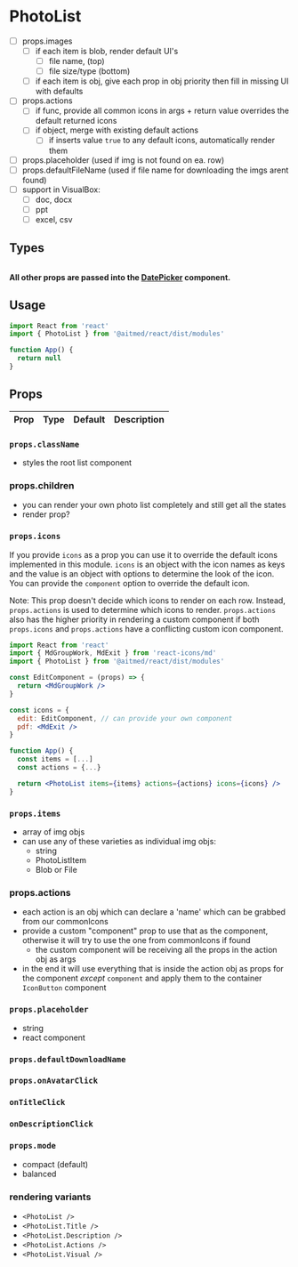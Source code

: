 # PhotoList

- [ ] props.images
  - [ ] if each item is blob, render default UI's
    - [ ] file name, (top)
    - [ ] file size/type (bottom)
  - [ ] if each item is obj, give each prop in obj priority then fill in missing UI with defaults
- [ ] props.actions
  - [ ] if func, provide all common icons in args + return value overrides the default returned icons
  - [ ] if object, merge with existing default actions
    - [ ] if inserts value `true` to any default icons, automatically render them
- [ ] props.placeholder (used if img is not found on ea. row)
- [ ] props.defaultFileName (used if file name for downloading the imgs arent found)
- [ ] support in VisualBox:
  - [ ] doc, docx
  - [ ] ppt
  - [ ] excel, csv

## Types

```ts
```

**All other props are passed into the [DatePicker](https://material-ui-pickers.dev/api/DatePicker) component.**

## Usage

```jsx
import React from 'react'
import { PhotoList } from '@aitmed/react/dist/modules'

function App() {
  return null
}
```

## Props

| Prop | Type | Default | Description |
| ---- | ---- | ------- | ----------- |

### `props.className`

- styles the root list component

### props.children

- you can render your own photo list completely and still get all the states
- render prop?

### `props.icons`

If you provide `icons` as a prop you can use it to override the default icons implemented in this module. `icons` is an object with the icon names as keys and the value is an object with options to determine the look of the icon. You can provide the `component` option to override the default icon.

Note: This prop doesn't decide which icons to render on each row. Instead, `props.actions` is used to determine which icons to render. `props.actions` also has the higher priority in rendering a custom component if both `props.icons` and `props.actions` have a conflicting custom icon component.

```jsx
import React from 'react'
import { MdGroupWork, MdExit } from 'react-icons/md'
import { PhotoList } from '@aitmed/react/dist/modules'

const EditComponent = (props) => {
  return <MdGroupWork />
}

const icons = {
  edit: EditComponent, // can provide your own component
  pdf: <MdExit />
}

function App() {
  const items = [...]
  const actions = {...}

  return <PhotoList items={items} actions={actions} icons={icons} />
}
```

### `props.items`

- array of img objs
- can use any of these varieties as individual img objs:
  - string
  - PhotoListItem
  - Blob or File

### props.actions

- each action is an obj which can declare a 'name' which can be grabbed from our commonIcons
- provide a custom "component" prop to use that as the component, otherwise it will try to use the one from commonIcons if found
  - the custom component will be receiving all the props in the action obj as args
- in the end it will use everything that is inside the action obj as props for the component *except* `component` and apply them to the container `IconButton` component

### `props.placeholder`

- string
- react component

### `props.defaultDownloadName`

### `props.onAvatarClick`

### `onTitleClick`

### `onDescriptionClick`

### `props.mode`

- compact (default)
- balanced

### rendering variants

- `<PhotoList />`
- `<PhotoList.Title />`
- `<PhotoList.Description />`
- `<PhotoList.Actions />`
- `<PhotoList.Visual />`

